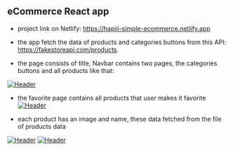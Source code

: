 ## eCommerce React app

- project link on Netlify: https://hapiii-simple-ecommerce.netlify.app
- the app fetch the data of products and categories buttons from this API: https://fakestoreapi.com/products.

- the page consists of title, Navbar contains two pages, the categories buttons and all products like that:

[![Header](https://res.cloudinary.com/hapiii/image/upload/v1669116234/react-apps/qhyrkbamwpey3wc7xsxh.png)](https://some-url.dev/)

- the favorite page contains all products that user makes it favorite
[![Header](https://res.cloudinary.com/hapiii/image/upload/v1669116233/react-apps/ughysxl72ha7g5bmmmwx.png)](https://some-url.dev/)

- each product has an image and name, these data fetched from the file of products data

[![Header](https://res.cloudinary.com/hapiii/image/upload/v1668539691/HYF/React/wfdefzmjykribce9ekyd.jpg)](https://some-url.dev/)
[![Header](https://res.cloudinary.com/hapiii/image/upload/v1668539691/HYF/React/hyyi9vawomyhyzwclztu.jpg)](https://some-url.dev/)
